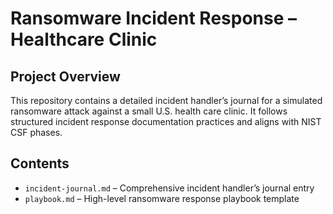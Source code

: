 # Ransomware Incident Response – Healthcare Clinic

## Project Overview
This repository contains a detailed incident handler’s journal for a simulated ransomware attack against a small U.S. health care clinic. It follows structured incident response documentation practices and aligns with NIST CSF phases.

## Contents
- `incident-journal.md` – Comprehensive incident handler’s journal entry
- `playbook.md` – High-level ransomware response playbook template
